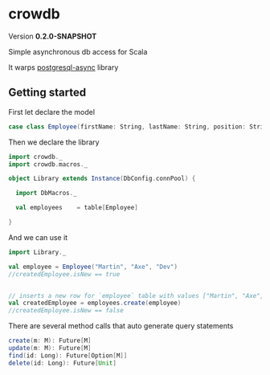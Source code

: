 # crowdb

Version **0.2.0-SNAPSHOT**

Simple asynchronous db access for Scala

It warps [postgresql-async](https://github.com/mauricio/postgresql-async) library

## Getting started


First let declare the model
```scala
case class Employee(firstName: String, lastName: String, position: String) extends Model
```

Then we declare the library

```scala
import crowdb._
import crowdb.macros._

object Library extends Instance(DbConfig.connPool) {

  import DbMacros._

  val employees    = table[Employee]

}
```

And we can use it

```scala
import Library._

val employee = Employee("Martin", "Axe", "Dev")
//createdEmployee.isNew == true


// inserts a new row for `employee` table with values ["Martin", "Axe", "Dev"]
val createdEmployee = employees.create(employee)
//createdEmployee.isNew == false
```

There are several method calls that auto generate query statements


```scala
create(m: M): Future[M]
update(m: M): Future[M]
find(id: Long): Future[Option[M]]
delete(id: Long): Future[Unit]
```
